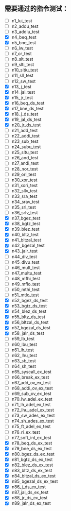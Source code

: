 ## 需要通过的指令测试：
- [ ] n1_lui_test
- [ ] n2_addu_test
- [ ] n3_addiu_test
- [x] n4_beq_test
- [x] n5_bne_test
- [ ] n6_lw_test
- [ ] n7_or_test
- [ ] n8_slt_test
- [ ] n9_slti_test
- [ ] n10_sltiu_test
- [ ] n11_sll_test
- [ ] n12_sw_test
- [x] n13_j_test
- [x] n14_jal_test
- [x] n15_jr_test
- [x] n16_beq_ds_test
- [x] n17_bne_ds_test
- [x] n18_j_ds_test
- [x] n19_jal_ds_test
- [x] n20_jr_ds_test
- [ ] n21_add_test
- [ ] n22_addi_test
- [ ] n23_sub_test
- [ ] n24_subu_test
- [ ] n25_sltu_test
- [ ] n26_and_test
- [ ] n27_andi_test
- [ ] n28_nor_test
- [ ] n29_ori_test
- [ ] n30_xor_test
- [ ] n31_xori_test
- [ ] n32_sllv_test
- [ ] n33_sra_test
- [ ] n34_srav_test
- [ ] n35_srl_test
- [ ] n36_srlv_test
- [x] n37_bgez_test
- [x] n38_bgtz_test
- [x] n39_blez_test
- [x] n40_bltz_test
- [x] n41_bltzal_test
- [x] n42_bgezal_test
- [x] n43_jalr_test
- [ ] n44_div_test
- [ ] n45_divu_test
- [ ] n46_mult_test
- [ ] n47_multu_test
- [ ] n48_mfhi_test
- [ ] n49_mflo_test
- [ ] n50_mthi_test
- [ ] n51_mtlo_test
- [x] n52_bgez_ds_test
- [x] n53_bgtz_ds_test
- [x] n54_blez_ds_test
- [x] n55_bltz_ds_test
- [x] n56_bltzal_ds_test
- [x] n57_bgezal_ds_test
- [x] n58_jalr_ds_test
- [ ] n59_lb_test
- [ ] n60_lbu_test
- [ ] n61_lh_test
- [ ] n62_lhu_test
- [ ] n63_sb_test
- [ ] n64_sh_test
- [ ] n65_syscall_ex_test
- [ ] n66_break_ex_test
- [ ] n67_add_ov_ex_test
- [ ] n68_addi_ov_ex_test
- [ ] n69_sub_ov_ex_test
- [ ] n70_lw_adel_ex_test
- [ ] n71_lh_adel_ex_test
- [ ] n72_lhu_adel_ex_test
- [ ] n73_sw_ades_ex_test
- [ ] n74_sh_ades_ex_test
- [ ] n75_ft_adel_ex_test
- [ ] n76_ri_ex_test
- [ ] n77_soft_int_ex_test
- [x] n78_beq_ds_ex_test
- [x] n79_bne_ds_ex_test
- [x] n80_bgez_ds_ex_test
- [x] n81_bgtz_ds_ex_test
- [x] n82_blez_ds_ex_test
- [x] n83_bltz_ds_ex_test
- [x] n84_bltzal_ds_ex_test
- [x] n85_bgezal_ds_ex_test
- [x] n86_j_ds_ex_test
- [x] n87_jal_ds_ex_test
- [x] n88_jr_ds_ex_test
- [x] n89_jalr_ds_ex_test